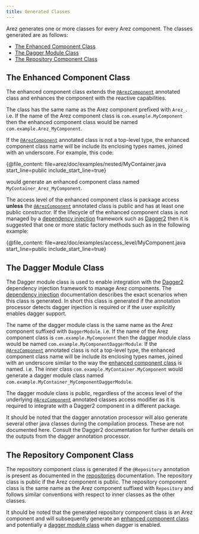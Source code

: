 ```yaml
---
title: Generated Classes
---
```


Arez generates one or more classes for every Arez component. The classes generated are as follows:

* [The Enhanced Component Class](#the-enhanced-component-class)
* [The Dagger Module Class](#the-dagger-module-class)
* [The Repository Component Class](#the-repository-component-class)

## The Enhanced Component Class

The enhanced component class extends the [`@ArezComponent`](at_arez_component.md) annotated class
and enhances the component with the reactive capabilities.

The class has the same name as the Arez component prefixed with `Arez_`. i.e. If the name of the
Arez component class is `com.example.MyComponent` then the enhanced component class would be named
`com.example.Arez_MyComponent`.

If the [`@ArezComponent`](at_arez_component.md) annotated class is not a top-level type, the enhanced
component class name will be include its enclosing types names, joined with an underscore. For example,
this code:

{@file_content: file=arez/doc/examples/nested/MyContainer.java start_line=public include_start_line=true}

would generate an enhanced component class named `MyContainer_Arez_MyComponent`.

The access level of the enhanced component class is package access **unless** the
[`@ArezComponent`](at_arez_component.md) annotated class is public and has at least one public constructor.
If the lifecycle of the enhanced component class is not managed by a [dependency injection](dependency_injection.md)
framework such as [Dagger2](https://google.github.io/dagger) then it is suggested that one or more static
factory methods such as in the following example:

{@file_content: file=arez/doc/examples/access_level/MyComponent.java start_line=public include_start_line=true}

## The Dagger Module Class

The Dagger module class is used to enable integration with the [Dagger2](https://google.github.io/dagger)
dependency injection framework to manage Arez components. The [dependency injection](dependency_injection.md)
documentation describes the exact scenarios when this class is generated. In short this class is generated if the
annotation processor detects dagger injection is required or if the user explicitly enables dagger support.

The name of the dagger module class is the same name as the Arez component suffixed with `DaggerModule`. i.e. If
the name of the Arez component class is `com.example.MyComponent` then the dagger module class would be named
`com.example.MyComponentDaggerModule`. If the [`@ArezComponent`](at_arez_component.md) annotated class is not a
top-level type, the enhanced component class name will be include its enclosing types names, joined with an
underscore similar to the way the [enhanced component class](#the-enhanced-component-class) is named. i.e. The
inner class `com.example.MyContainer.MyComponent` would generate a dagger module class named
`com.example.MyContainer_MyComponentDaggerModule`.

The dagger module class is public, regardless of the access level of the underlying
[`@ArezComponent`](at_arez_component.md) annotated classes access modifier as it is required to integrate with
a Dagger2 component in a different package.

It should be noted that the dagger annotation processor will also generate several other java classes during the
compilation process. These are not documented here. Consult the Dagger2 documentation for further details on the
outputs from the dagger annotation processor.

## The Repository Component Class

The repository component class is generated if the `@Repository` annotation is present as documented in the
[repositories](repositories.md) documentation. The repository class is public if the Arez component is public.
The repository component class is the same name as the Arez component suffixed with `Repository` and follows
similar conventions with respect to inner classes as the other classes.

It should be noted that the generated repository component class is an Arez component and will subsequently
generate an [enhanced component class](#the-enhanced-component-class) and potentially a
[dagger module class](#the-dagger-module-class) when dagger is enabled.

